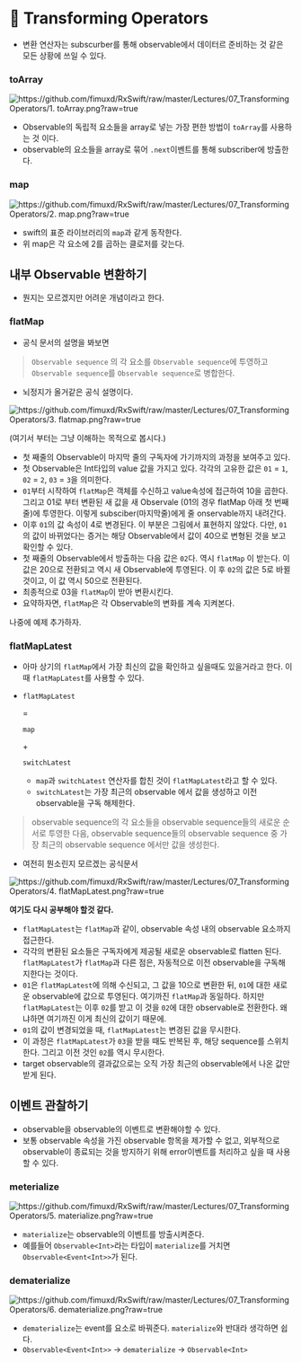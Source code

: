 # 🔄 Transforming Operators

- 변환 연산자는 subscurber를 통해 observable에서 데이터르 준비하는 것 같은 모든 상황에 쓰일 수  있다.

### toArray

![https://github.com/fimuxd/RxSwift/raw/master/Lectures/07_Transforming Operators/1. toArray.png?raw=true](https://github.com/fimuxd/RxSwift/raw/master/Lectures/07_Transforming%20Operators/1.%20toArray.png?raw=true)

- Observable의 독립적 요소들을 array로 넣는 가장 편한 방법이 `toArray`를 사용하는 것 이다.
- observable의 요소들을 array로 묶어 `.next`이벤트를 통해 subscriber에 방출한다.

### map

![https://github.com/fimuxd/RxSwift/raw/master/Lectures/07_Transforming Operators/2. map.png?raw=true](https://github.com/fimuxd/RxSwift/raw/master/Lectures/07_Transforming%20Operators/2.%20map.png?raw=true)

- swift의 표준 라이브러리의 `map`과 같게 동작한다.
- 위 map은 각 요소에 2를 곱하는 클로저를 갖는다.

## 내부 Observable 변환하기

- 뭔지는 모르겠지만 어려운 개념이라고 한다.

### flatMap

- 공식 문서의 설명을 봐보면

> `Observable sequence` 의 각 요소를 `Observable sequence`에 투영하고 `Observable sequence`를 `Observable sequence`로 병합한다.

- 뇌정지가 올거같은 공식 설명이다.

![https://github.com/fimuxd/RxSwift/raw/master/Lectures/07_Transforming Operators/3. flatmap.png?raw=true](https://github.com/fimuxd/RxSwift/raw/master/Lectures/07_Transforming%20Operators/3.%20flatmap.png?raw=true)

(여기서 부터는 그냥 이해하는 목적으로 봅시다.)

- 첫 째줄의 Observable이 마지막 줄의 구독자에 가기까지의 과정을 보여주고 있다.
- 첫 Observable은 Int타입의 value 값을 가지고 있다. 각각의 고유한 값은 `01` = `1`, `02` = `2`, `03` = `3`을 의미한다.
- `01`부터 시작하여 `flatMap`은 객체를 수신하고 value속성에 접근하여 10을 곱한다. 그리고 01로 부터 변환된 새 값을 새 Observale (01의 경우 flatMap 아래 첫 번째 줄)에 투영한다. 이렇게 subsciber(마지막줄)에게 줄 onservable까지 내려간다.
- 이후 `01`의 값 속성이 4로 변경된다. 이 부분은 그림에서 표현하지 않았다. 다만, `01`의 값이 바뀌었다는 증거는 해당 Observable에서 값이 40으로 변형된 것을 보고 확인할 수 있다.
- 첫 째줄의 Observable에서 방출하는 다음 값은 `02`다. 역시 `flatMap` 이 받는다. 이 값은 20으로 전환되고 역시 새 Observable에 투영된다. 이 후 `02`의 값은 5로 바뀔것이고, 이 값 역시 50으로 전환된다.
- 최종적으로 03을 `flatMap`이 받아 변환시킨다.
- 요약하자면, `flatMap`은 각 Observable의 변화를 계속 지켜본다.

나중에 예제 추가하자.

### flatMapLatest

- 아마 상기의 `flatMap`에서 가장 최신의 값을 확인하고 싶을때도 있을거라고 한다. 이때 `flatMapLatest`를 사용할 수 있다.

- ```
  flatMapLatest
  ```

   = 

  ```
  map
  ```

   \+ 

  ```
  switchLatest
  ```

  - `map`과 `switchLatest` 연산자를 합친 것이 `flatMapLatest`라고 할 수 있다.
  - `switchLatest`는 가장 최근의 observable 에서 값을 생성하고 이전 observable을 구독 해제한다.

> observable sequence의 각 요소들을 observable sequence들의 새로운 순서로 투영한 다음, observable sequence들의 observable sequence 중 가장 최근의 observable sequence 에서만 값을 생성한다.

- 여전히 뭔소린지 모르겠는 공식문서

![https://github.com/fimuxd/RxSwift/raw/master/Lectures/07_Transforming Operators/4. flatMapLatest.png?raw=true](https://github.com/fimuxd/RxSwift/raw/master/Lectures/07_Transforming%20Operators/4.%20flatMapLatest.png?raw=true)

**여기도 다시 공부해야 할것 같다.**

- `flatMapLatest`는 `flatMap`과 같이, observable 속성 내의 observable 요소까지 접근한다.
- 각각의 변환된 요소들은 구독자에게 제공될 새로운 observable로 flatten 된다. `flatMapLatest`가 `flatMap`과 다른 점은, 자동적으로 이전 observable을 구독해지한다는 것이다.
- `01`은 `flatMapLatest`에 의해 수신되고, 그 값을 10으로 변환한 뒤, `01`에 대한 새로운 observable에 값으로 투영된다. 여기까진 `flatMap`과 동일하다. 하지만 `flatMapLatest`는 이후 `02`를 받고 이 것을 `02`에 대한 observable로 전환한다. 왜냐하면 여기까진 이게 최신의 값이기 때문에.
- `01`의 값이 변경되었을 때, `flatMapLatest`는 변경된 값을 무시한다.
- 이 과정은 `flatMapLatest`가 `03`을 받을 때도 반복된 후, 해당 sequence를 스위치 한다. 그리고 이전 것인 `02`를 역시 무시한다.
- target observable의 결과값으로는 오직 가장 최근의 observable에서 나온 값만 받게 된다.

## 이벤트 관찰하기

- observable을 observable의 이벤트로 변환해야할 수 있다.
- 보통 observable 속성을 가진 observable 항목을 제가할 수 없고, 외부적으로 observable이 종료되는 것을 방지하기 위해 error이벤트를 처리하고 싶을 때 사용할 수 있다.

### meterialize

![https://github.com/fimuxd/RxSwift/raw/master/Lectures/07_Transforming Operators/5. materialize.png?raw=true](https://github.com/fimuxd/RxSwift/raw/master/Lectures/07_Transforming%20Operators/5.%20materialize.png?raw=true)

- `materialize`는 observable의 이벤트를 방출시켜준다.
- 예를들어 `Observable<Int>`라는 타입이 `materialize`를 거치면 `Observable<Event<Int>>`가 된다.

### dematerialize

![https://github.com/fimuxd/RxSwift/raw/master/Lectures/07_Transforming Operators/6. dematerialize.png?raw=true](https://github.com/fimuxd/RxSwift/raw/master/Lectures/07_Transforming%20Operators/6.%20dematerialize.png?raw=true)

- `dematerialize`는 event를 요소로 바꿔준다. `materialize`와 반대라 생각하면 쉽다.
- `Observable<Event<Int>>` → `dematerialize` → `Observable<Int>`
